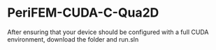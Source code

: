 # PeriFEM-CUDA-C-Qua2D
After ensuring that your device should be configured with a full CUDA environment, download the folder and run.sln
